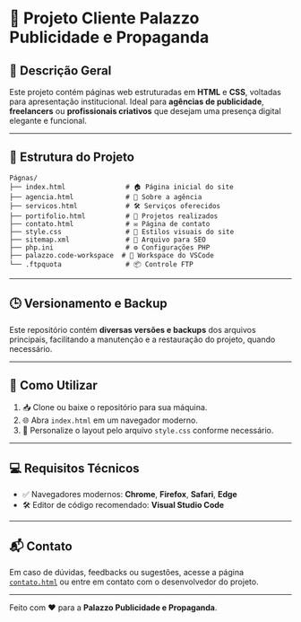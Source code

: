# 🎨 Projeto Cliente Palazzo Publicidade e Propaganda

## 🧾 Descrição Geral
Este projeto contém páginas web estruturadas em **HTML** e **CSS**, voltadas para apresentação institucional. Ideal para **agências de publicidade**, **freelancers** ou **profissionais criativos** que desejam uma presença digital elegante e funcional.

---

## 📁 Estrutura do Projeto

```
Págnas/
├── index.html               # 🏠 Página inicial do site
├── agencia.html             # 🏢 Sobre a agência
├── servicos.html            # 🛠️ Serviços oferecidos
├── portifolio.html          # 🎯 Projetos realizados
├── contato.html             # ✉️ Página de contato
├── style.css                # 🎨 Estilos visuais do site
├── sitemap.xml              # 🧭 Arquivo para SEO
├── php.ini                  # ⚙️ Configurações PHP
├── palazzo.code-workspace  # 🧰 Workspace do VSCode
└── .ftpquota                # 📦 Controle FTP
```

---

## 🕒 Versionamento e Backup
Este repositório contém **diversas versões e backups** dos arquivos principais, facilitando a manutenção e a restauração do projeto, quando necessário.

---

## 🚀 Como Utilizar

1. 📥 Clone ou baixe o repositório para sua máquina.
2. 🌐 Abra `index.html` em um navegador moderno.
3. 🎨 Personalize o layout pelo arquivo `style.css` conforme necessário.

---

## 💻 Requisitos Técnicos

- ✅ Navegadores modernos: **Chrome**, **Firefox**, **Safari**, **Edge**
- 🛠️ Editor de código recomendado: **Visual Studio Code**

---

## 📬 Contato
Em caso de dúvidas, feedbacks ou sugestões, acesse a página [`contato.html`](contato.html) ou entre em contato com o desenvolvedor do projeto.

---

Feito com ❤️ para a **Palazzo Publicidade e Propaganda**.

